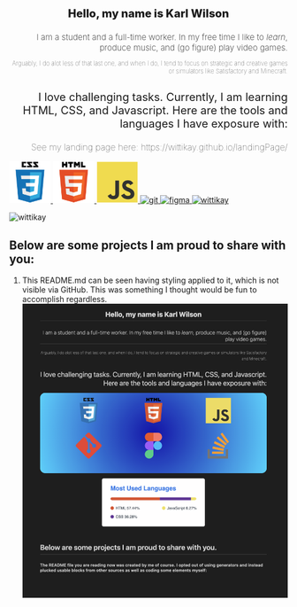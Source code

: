 
<h1
style="
font-size: 20px;
text-align: center;
font-weight: 800;
"> Hello, my name is Karl Wilson</h1>

<h2
style="
font-size: 15px;
text-align: right;
font-weight: 200;
"> I am a student and a full-time worker. In my free time I like to <i>learn</i>, produce music, and (go figure) play video games. </h2>

<p style="
font-size: 11px;
text-align: right;
font-weight: 1;
">Arguably, I do alot less of that last one, and when I do, I tend to focus on strategic and creative games or simulators like Satisfactory and Minecraft.</p>

<h3 style="
font-size: 20px;
text-align: right;
font-weight: 400;
"> I love challenging tasks. Currently, I am learning HTML, CSS, and Javascript. Here are the tools and languages I have exposure with:</h3>

<p style="
font-size: 16px;
text-align: right;
font-weight: 1;
">See my landing page here: https://wittikay.github.io/landingPage/</p>

<div id="toolsNlanguages" style="
/* display:flex;
justify-content: space-evenly;
display: grid;
grid-template-columns: repeat(3, auto);
gap: 20px;
background: rgb(2,0,36);
background: radial-gradient(circle, rgb(57, 49, 199) 0%, rgba(17, 17, 210, 0.8) 0%, rgba(0,212,255,1) 100%);
border-radius: 15px;
padding: 14px 10px 0px 10px;
margin-bottom: 15px; */
">
<a href="https://www.w3schools.com/css/" target="_blank"> <img src="https://raw.githubusercontent.com/devicons/devicon/master/icons/css3/css3-original-wordmark.svg" alt="css3" width="75" height="75"/> </a> 
<a href="https://www.w3.org/html/" target="_blank"> <img src="https://raw.githubusercontent.com/devicons/devicon/master/icons/html5/html5-original-wordmark.svg" alt="html5" width="75" height="75"/> </a>
<a href="https://developer.mozilla.org/en-US/docs/Web/JavaScript" target="_blank"> <img src="https://raw.githubusercontent.com/devicons/devicon/master/icons/javascript/javascript-original.svg" alt="javascript" width="75" height="75"/> </a> 
<a href="https://git-scm.com/" target="_blank"> <img src="https://www.vectorlogo.zone/logos/git-scm/git-scm-icon.svg" alt="git" width="75" height="75"/> </a> 
<a href="https://www.figma.com/" target="_blank"> <img src="https://www.vectorlogo.zone/logos/figma/figma-icon.svg" alt="figma" width="75" height="75"/> </a> 
<a href="https://stackoverflow.com/users/21637883/wittikay" target="_blank"><img  src="https://raw.githubusercontent.com/rahuldkjain/github-profile-readme-generator/master/src/images/icons/Social/stack-overflow.svg" alt="wittikay" height="75" width="75" /></a>
</p>
</div>
<div 
    id="usedlanguages" 
    style="
    /* display: flex;
    justify-content: center; */
    ">
<p><img style="align: center;"src="https://github-readme-stats.vercel.app/api/top-langs?username=wittikay&show_icons=true&locale=en&layout=compact" alt="wittikay" /></p> </div>

## Below are some projects I am proud to share with you:
1. This README.md can be seen having styling applied to it, which is not visible via GitHub. This was something I thought would be fun to accomplish regardless.
![alt text](image.png)




